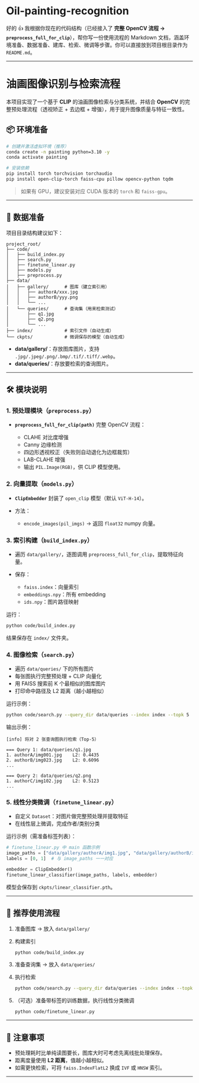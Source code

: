 # Oil-painting-recognition

好的 👍 我根据你现在的代码结构（已经接入了 **完整 OpenCV 流程 → `preprocess_full_for_clip`**），帮你写一份使用流程的 Markdown 文档，涵盖环境准备、数据准备、建库、检索、微调等步骤。你可以直接放到项目根目录作为 `README.md`。

---

# 油画图像识别与检索流程

本项目实现了一个基于 **CLIP** 的油画图像检索与分类系统，并结合 **OpenCV** 的完整预处理流程（透视矫正 + 去边框 + 增强），用于提升图像质量与特征一致性。

## 📦 环境准备

```bash
# 创建并激活虚拟环境（推荐）
conda create -n painting python=3.10 -y
conda activate painting

# 安装依赖
pip install torch torchvision torchaudio
pip install open-clip-torch faiss-cpu pillow opencv-python tqdm
```

> 如果有 GPU，建议安装对应 CUDA 版本的 `torch` 和 `faiss-gpu`。

---

## 📂 数据准备

项目目录结构建议如下：

```
project_root/
├── code/
│   ├── build_index.py
│   ├── search.py
│   ├── finetune_linear.py
│   ├── models.py
│   ├── preprocess.py
├── data/
│   ├── gallery/      # 图库（建立索引用）
│   │   ├── authorA/xxx.jpg
│   │   ├── authorB/yyy.png
│   │   └── ...
│   └── queries/      # 查询集（用来检索测试）
│       ├── q1.jpg
│       ├── q2.png
│       └── ...
├── index/            # 索引文件（自动生成）
└── ckpts/            # 微调保存的模型（自动生成）
```

* **data/gallery/**：存放图库图片，支持 `.jpg/.jpeg/.png/.bmp/.tif/.tiff/.webp`。
* **data/queries/**：存放要检索的查询图片。

---

## 🛠 模块说明

### 1. 预处理模块（`preprocess.py`）

* **`preprocess_full_for_clip(path)`**
  完整 OpenCV 流程：

  * CLAHE 对比度增强
  * Canny 边缘检测
  * 四边形透视校正（失败则自动退化为边框裁剪）
  * LAB-CLAHE 增强
  * 输出 `PIL.Image(RGB)`，供 CLIP 模型使用。

### 2. 向量提取（`models.py`）

* **`ClipEmbedder`** 封装了 `open_clip` 模型（默认 `ViT-H-14`）。
* 方法：

  * `encode_images(pil_imgs)` → 返回 `float32` numpy 向量。

### 3. 索引构建（`build_index.py`）

* 遍历 `data/gallery/`，逐图调用 `preprocess_full_for_clip`，提取特征向量。
* 保存：

  * `faiss.index`：向量索引
  * `embeddings.npy`：所有 embedding
  * `ids.npy`：图片路径映射

运行：

```bash
python code/build_index.py
```

结果保存在 `index/` 文件夹。

### 4. 图像检索（`search.py`）

* 遍历 `data/queries/` 下的所有图片
* 每张图执行完整预处理 + CLIP 向量化
* 用 FAISS 搜索前 K 个最相似的图库图片
* 打印命中路径及 L2 距离（越小越相似）

运行示例：

```bash
python code/search.py --query_dir data/queries --index index --topk 5
```

输出示例：

```
[info] 将对 2 张查询图执行检索（Top-5）

=== Query 1: data/queries/q1.jpg
1. authorA/img001.jpg    L2: 0.4435
2. authorB/img023.jpg    L2: 0.6096
...

=== Query 2: data/queries/q2.png
1. authorC/img102.jpg    L2: 0.5123
...
```

### 5. 线性分类微调（`finetune_linear.py`）

* 自定义 `Dataset`：对图片做完整预处理并提取特征
* 在线性层上微调，完成作者/类别分类

运行示例（需准备标签列表）：

```python
# finetune_linear.py 中 main 函数示例
image_paths = ["data/gallery/authorA/img1.jpg", "data/gallery/authorB/img2.jpg"]
labels = [0, 1]  # 与 image_paths 一一对应

embedder = ClipEmbedder()
finetune_linear_classifier(image_paths, labels, embedder)
```

模型会保存到 `ckpts/linear_classifier.pth`。

---

## 🚀 推荐使用流程

1. 准备图库 → 放入 `data/gallery/`
2. 构建索引

   ```bash
   python code/build_index.py
   ```
3. 准备查询集 → 放入 `data/queries/`
4. 执行检索

   ```bash
   python code/search.py --query_dir data/queries --index index --topk 5
   ```
5. （可选）准备带标签的训练数据，执行线性分类微调

   ```bash
   python code/finetune_linear.py
   ```

---

## 📌 注意事项

* 预处理耗时比单纯读图要长，图库大时可考虑先离线批处理保存。
* 距离度量使用 **L2 距离**，值越小越相似。
* 如需更快检索，可将 `faiss.IndexFlatL2` 换成 `IVF` 或 `HNSW` 索引。

---
